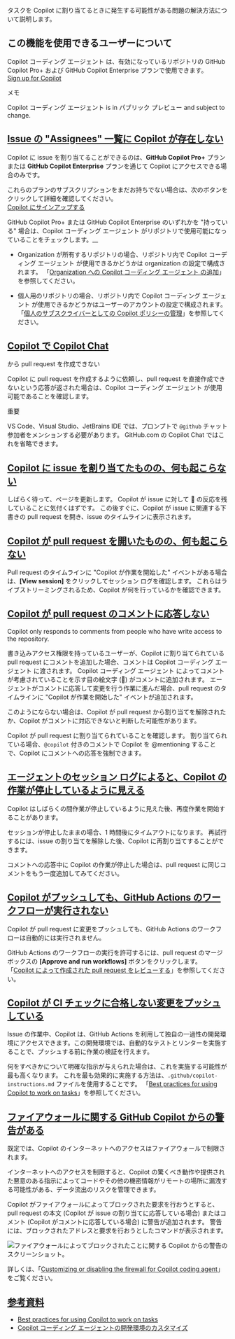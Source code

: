 タスクを Copilot に割り当てるときに発生する可能性がある問題の解決方法について説明します。

## この機能を使用できるユーザーについて

Copilot コーディング エージェント は、有効になっているリポジトリの GitHub Copilot Pro+ および GitHub Copilot Enterprise プランで使用できます。  
[Sign up for Copilot](https://github.com/features/copilot/plans?ref_cta=Copilot+plans+signup&ref_loc=troubleshooting+copilot+coding+agent&ref_page=docs)

メモ

Copilot コーディング エージェント is in パブリック プレビュー and subject to change.

## [Issue の "Assignees" 一覧に Copilot が存在しない](https://docs.github.com/ja/copilot/using-github-copilot/coding-agent/reviewing-a-pull-request-created-by-copilot#issue-%E3%81%AE-assignees-%E4%B8%80%E8%A6%A7%E3%81%AB-copilot-%E3%81%8C%E5%AD%98%E5%9C%A8%E3%81%97%E3%81%AA%E3%81%84)

Copilot に issue を割り当てることができるのは、**GitHub Copilot Pro+** プランまたは **GitHub Copilot Enterprise** プランを通じて Copilot にアクセスできる場合のみです。

これらのプランのサブスクリプションをまだお持ちでない場合は、次のボタンをクリックして詳細を確認してください。  
[Copilot にサインアップする](https://github.com/features/copilot/plans?ref_cta=Copilot+plans+signup&ref_loc=troubleshooting+copilot+coding+agent&ref_page=docs)

GitHub Copilot Pro+ または GitHub Copilot Enterprise のいずれかを "持っている" 場合は、Copilot コーディング エージェント がリポジトリで使用可能になっていることをチェックします。\_\_

-   Organization が所有するリポジトリの場合、リポジトリ内で Copilot コーディング エージェント が使用できるかどうかは organization の設定で構成されます。 「[Organization への Copilot コーディング エージェント の追加](https://docs.github.com/ja/enterprise-cloud@latest/copilot/managing-copilot/managing-github-copilot-in-your-organization/adding-copilot-coding-agent-to-organization)」を参照してください。
    
-   個人用のリポジトリの場合、リポジトリ内で Copilot コーディング エージェント が使用できるかどうかはユーザーのアカウントの設定で構成されます。 「[個人のサブスクライバーとしての Copilot ポリシーの管理](https://docs.github.com/ja/copilot/managing-copilot/managing-copilot-as-an-individual-subscriber/managing-your-copilot-plan/managing-copilot-policies-as-an-individual-subscriber#enabling-or-disabling-copilot-coding-agent)」を参照してください。
    

## [Copilot で Copilot Chat](https://docs.github.com/ja/copilot/using-github-copilot/coding-agent/reviewing-a-pull-request-created-by-copilot#copilot-%E3%81%A7-copilot-chat)

から pull request を作成できない

Copilot に pull request を作成するように依頼し、pull request を直接作成できないという応答が返された場合は、Copilot コーディング エージェント が使用可能であることを確認します。

重要

VS Code、Visual Studio、JetBrains IDE では、プロンプトで `@github` チャット参加者をメンションする必要があります。 GitHub.com の Copilot Chat ではこれを省略できます。

## [Copilot に issue を割り当てたものの、何も起こらない](https://docs.github.com/ja/copilot/using-github-copilot/coding-agent/reviewing-a-pull-request-created-by-copilot#copilot-%E3%81%AB-issue-%E3%82%92%E5%89%B2%E3%82%8A%E5%BD%93%E3%81%A6%E3%81%9F%E3%82%82%E3%81%AE%E3%81%AE%E4%BD%95%E3%82%82%E8%B5%B7%E3%81%93%E3%82%89%E3%81%AA%E3%81%84)

しばらく待って、ページを更新します。 Copilot が issue に対して 👀 の反応を残していることに気付くはずです。 この後すぐに、Copilot が issue に関連する下書きの pull request を開き、issue のタイムラインに表示されます。

## [Copilot が pull request を開いたものの、何も起こらない](https://docs.github.com/ja/copilot/using-github-copilot/coding-agent/reviewing-a-pull-request-created-by-copilot#copilot-%E3%81%8C-pull-request-%E3%82%92%E9%96%8B%E3%81%84%E3%81%9F%E3%82%82%E3%81%AE%E3%81%AE%E4%BD%95%E3%82%82%E8%B5%B7%E3%81%93%E3%82%89%E3%81%AA%E3%81%84)

Pull request のタイムラインに "Copilot が作業を開始した" イベントがある場合は、**\[View session\]** をクリックしてセッション ログを確認します。 これらはライブストリーミングされるため、Copilot が何を行っているかを確認できます。

## [Copilot が pull request のコメントに応答しない](https://docs.github.com/ja/copilot/using-github-copilot/coding-agent/reviewing-a-pull-request-created-by-copilot#copilot-%E3%81%8C-pull-request-%E3%81%AE%E3%82%B3%E3%83%A1%E3%83%B3%E3%83%88%E3%81%AB%E5%BF%9C%E7%AD%94%E3%81%97%E3%81%AA%E3%81%84)

Copilot only responds to comments from people who have write access to the repository.

書き込みアクセス権限を持っているユーザーが、Copilot に割り当てられている pull request にコメントを追加した場合、コメントは Copilot コーディング エージェント に渡されます。 Copilot コーディング エージェント によってコメントが考慮されていることを示す目の絵文字 (👀) がコメントに追加されます。 エージェントがコメントに応答して変更を行う作業に進んだ場合、pull request のタイムラインに "Copilot が作業を開始した" イベントが追加されます。

このようにならない場合は、Copilot が pull request から割り当てを解除されたか、Copilot がコメントに対応できないと判断した可能性があります。

Copilot が pull request に割り当てられていることを確認します。 割り当てられている場合、`@copilot` 付きのコメントで Copilot を @mentioning することで、Copilot にコメントへの応答を強制できます。

## [エージェントのセッション ログによると、Copilot の作業が停止しているように見える](https://docs.github.com/ja/copilot/using-github-copilot/coding-agent/reviewing-a-pull-request-created-by-copilot#%E3%82%A8%E3%83%BC%E3%82%B8%E3%82%A7%E3%83%B3%E3%83%88%E3%81%AE%E3%82%BB%E3%83%83%E3%82%B7%E3%83%A7%E3%83%B3-%E3%83%AD%E3%82%B0%E3%81%AB%E3%82%88%E3%82%8B%E3%81%A8copilot-%E3%81%AE%E4%BD%9C%E6%A5%AD%E3%81%8C%E5%81%9C%E6%AD%A2%E3%81%97%E3%81%A6%E3%81%84%E3%82%8B%E3%82%88%E3%81%86%E3%81%AB%E8%A6%8B%E3%81%88%E3%82%8B)

Copilot はしばらくの間作業が停止しているように見えた後、再度作業を開始することがあります。

セッションが停止したままの場合、1 時間後にタイムアウトになります。 再試行するには、issue の割り当てを解除した後、Copilot に再割り当てすることができます。

コメントへの応答中に Copilot の作業が停止した場合は、pull request に同じコメントをもう一度追加してみてください。

## [Copilot がプッシュしても、GitHub Actions のワークフローが実行されない](https://docs.github.com/ja/copilot/using-github-copilot/coding-agent/reviewing-a-pull-request-created-by-copilot#copilot-%E3%81%8C%E3%83%97%E3%83%83%E3%82%B7%E3%83%A5%E3%81%97%E3%81%A6%E3%82%82github-actions-%E3%81%AE%E3%83%AF%E3%83%BC%E3%82%AF%E3%83%95%E3%83%AD%E3%83%BC%E3%81%8C%E5%AE%9F%E8%A1%8C%E3%81%95%E3%82%8C%E3%81%AA%E3%81%84)

Copilot が pull request に変更をプッシュしても、GitHub Actions のワークフローは自動的には実行されません。

GitHub Actions のワークフローの実行を許可するには、pull request のマージ ボックスの **\[Approve and run workflows\]** ボタンをクリックします。 「[Copilot によって作成された pull request をレビューする](https://docs.github.com/ja/copilot/using-github-copilot/coding-agent/reviewing-a-pull-request-created-by-copilot)」を参照してください。

## [Copilot が CI チェックに合格しない変更をプッシュしている](https://docs.github.com/ja/copilot/using-github-copilot/coding-agent/reviewing-a-pull-request-created-by-copilot#copilot-%E3%81%8C-ci-%E3%83%81%E3%82%A7%E3%83%83%E3%82%AF%E3%81%AB%E5%90%88%E6%A0%BC%E3%81%97%E3%81%AA%E3%81%84%E5%A4%89%E6%9B%B4%E3%82%92%E3%83%97%E3%83%83%E3%82%B7%E3%83%A5%E3%81%97%E3%81%A6%E3%81%84%E3%82%8B)

Issue の作業中、Copilot は、GitHub Actions を利用して独自の一過性の開発環境にアクセスできます。この開発環境では、自動的なテストとリンターを実施することで、プッシュする前に作業の検証を行えます。

何をすべきかについて明確な指示が与えられた場合は、これを実施する可能性が最も高くなります。 これを最も効果的に実施する方法は、`.github/copilot-instructions.md` ファイルを使用することです。 「[Best practices for using Copilot to work on tasks](https://docs.github.com/ja/copilot/using-github-copilot/coding-agent/best-practices-for-using-copilot-to-work-on-tasks#adding-custom-instructions-to-your-repository)」を参照してください。

## [ファイアウォールに関する GitHub Copilot からの警告がある](https://docs.github.com/ja/copilot/using-github-copilot/coding-agent/reviewing-a-pull-request-created-by-copilot#%E3%83%95%E3%82%A1%E3%82%A4%E3%82%A2%E3%82%A6%E3%82%A9%E3%83%BC%E3%83%AB%E3%81%AB%E9%96%A2%E3%81%99%E3%82%8B-github-copilot-%E3%81%8B%E3%82%89%E3%81%AE%E8%AD%A6%E5%91%8A%E3%81%8C%E3%81%82%E3%82%8B)

既定では、Copilot のインターネットへのアクセスはファイアウォールで制限されます。

インターネットへのアクセスを制限すると、Copilot の驚くべき動作や提供された悪意のある指示によってコードやその他の機密情報がリモートの場所に漏洩する可能性がある、データ流出のリスクを管理できます。

Copilot がファイアウォールによってブロックされた要求を行おうとすると、pull request の本文 (Copilot が issue の割り当てに応答している場合) またはコメント (Copilot がコメントに応答している場合) に警告が追加されます。 警告には、ブロックされたアドレスと要求を行おうとしたコマンドが表示されます。

![ファイアウォールによってブロックされたことに関する Copilot からの警告のスクリーンショット。](https://docs.github.com/assets/cb-121588/images/help/copilot/coding-agent/firewall-warning.png)

詳しくは、「[Customizing or disabling the firewall for Copilot coding agent](https://docs.github.com/ja/copilot/customizing-copilot/customizing-or-disabling-the-firewall-for-copilot-coding-agent)」をご覧ください。

## [参考資料](https://docs.github.com/ja/copilot/using-github-copilot/coding-agent/reviewing-a-pull-request-created-by-copilot#there-is-a-warning-from--data-variablesproductprodname_copilot--about-the-firewall)

-   [Best practices for using Copilot to work on tasks](https://docs.github.com/ja/copilot/using-github-copilot/coding-agent/best-practices-for-using-copilot-to-work-on-tasks)
-   [Copilot コーディング エージェントの開発環境のカスタマイズ](https://docs.github.com/ja/copilot/customizing-copilot/customizing-the-development-environment-for-copilot-coding-agent)